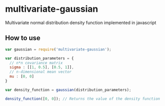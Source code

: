 # multivariate-gaussian

 Multivariate normal distribution density function implemented in javascript

## How to use

```js
var gaussian = require('multivariate-gaussian');

var distribution_parameters = {
  // n*n covariance matrix
  sigma : [[1, 0.5], [0.5, 1]],
  // n-dimensional mean vector
  mu : [0, 0]
}

var density_function = gaussian(distribution_parameters);

density_function([0, 0]); // Returns the value of the density function at (0,0)
```
